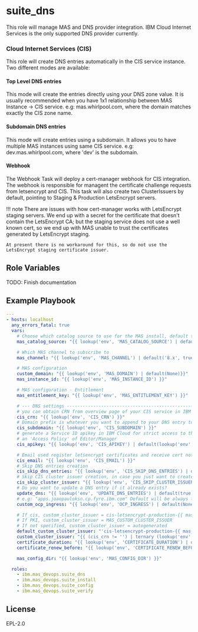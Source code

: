 suite_dns
=========

This role will manage MAS and DNS provider integration.  IBM Cloud Internet Services is the only supported DNS provider currently.

### Cloud Internet Services (CIS)
This role will create DNS entries automatically in the CIS service instance.  Two different modes are available:

#### Top Level DNS entries
This mode will create the entries directly using your DNS zone value. It is usually recommended when you have 1x1 relationship between MAS Instance -> CIS service. e.g: mas.whirlpool.com, where the domain matches exactly the CIS zone name.

#### Subdomain DNS entries
This mode will create entries using a subdomain. It allows you to have multiple MAS instances using same CIS service. e.g: dev.mas.whirlpool.com, where 'dev' is the subdomain.

#### Webhook
The Webhook Task will deploy a cert-manager webhook for CIS integration.  The webhook is responsible for managent the certificate challenge requests from letsencrypt and CIS.  This task will also create two ClusterIssuers by default, pointing to Staging & Production LetsEncrypt servers.

!!! note
    There are issues with how cert-manager works with LetsEncrypt staging servers. We end up with a secret for the certificate that doesn't contain the LetsEncrypt CA; but the staging service does not use a well known cert, so we end up with MAS unable to trust the certificates generated by LetsEncrypt staging.

    At present there is no workaround for this, so do not use the LetsEncrypt staging certificate issuer.


Role Variables
--------------

TODO: Finish documentation


Example Playbook
----------------

```yaml
---
- hosts: localhost
  any_errors_fatal: true
  vars:
    # Choose which catalog source to use for the MAS install, default to the IBM operator catalog
    mas_catalog_source: "{{ lookup('env', 'MAS_CATALOG_SOURCE') | default('ibm-operator-catalog', true) }}"

    # Which MAS channel to subscribe to
    mas_channel: "{{ lookup('env', 'MAS_CHANNEL') | default('8.x', true) }}"

    # MAS configuration
    custom_domain: "{{ lookup('env', 'MAS_DOMAIN') | default(None)}}"
    mas_instance_id: "{{ lookup('env', 'MAS_INSTANCE_ID') }}"

    # MAS configuration - Entitlement
    mas_entitlement_key: "{{ lookup('env', 'MAS_ENTITLEMENT_KEY') }}"

    # --- DNS settings ----------------------------------------------------------------------------------------
    # you can obtain CRN from overview page of your CIS service in IBM Cloud
    cis_crn: "{{ lookup('env', 'CIS_CRN') }}"
    # Domain prefix is whatever you want to append to your DNS entry to make it unique
    cis_subdomain: "{{ lookup('env', 'CIS_SUBDOMAIN') }}"
    # generate a Service ID apikey in IBM Cloud for strict access to the 'Internet Services` service with
    # an 'Access Policy' of Editor/Manager
    cis_apikey: "{{ lookup('env', 'CIS_APIKEY') | default(lookup('env', 'IBMCLOUD_APIKEY'), true) }}"

    # Email used register letsencrypt certificates and receive cert notifications
    cis_email: "{{ lookup('env', 'CIS_EMAIL') }}"
    # Skip DNS entries creation
    cis_skip_dns_entries: "{{ lookup('env', 'CIS_SKIP_DNS_ENTRIES') | default(false, true) }}"
    # Skip CIS cluster issuer creation, in case you just want to create the DNS entries
    cis_skip_cluster_issuer: "{{ lookup('env', 'CIS_SKIP_CLUSTER_ISSUER') | default(false, true) }}"
    # Do you want to update a DNS entry if it already exists?
    update_dns: "{{ lookup('env', 'UPDATE_DNS_ENTRIES') | default(true, true) }}"
    # e.g: "apps.joaopauloksn.cp.fyre.ibm.com" Default will be always from cluster ingress CR.
    custom_ocp_ingress: "{{ lookup('env', 'OCP_INGRESS') | default(None, true)}}"

    # If cis, custom_cluster_issuer = cis-letsencrypt-production-{{ mas_instance_id }}
    # If PKI, custom_cluster_issuer = MAS_CUSTOM_CLUSTER_ISSUER
    # If not specified, custom_cluster_issuer = autogenerated
    default_custom_cluster_issuer: "'cis-letsencrypt-production-{{ mas_instance_id }}"
    custom_cluster_issuer: "{{ (cis_crn != '') | ternary (lookup('env', 'MAS_CUSTOM_CLUSTER_ISSUER') | default(default_custom_cluster_issuer, true), lookup('env', 'MAS_CUSTOM_CLUSTER_ISSUER') | default(None, true)) }}"
    certificate_duration: "{{ lookup('env', 'CERTIFICATE_DURATION') | default('8760h0m0s', true) }}"
    certificate_renew_before: "{{ lookup('env', 'CERTIFICATE_RENEW_BEFORE') | default('720h0m0s', true) }}"

    mas_config_dir: "{{ lookup('env', 'MAS_CONFIG_DIR') }}"

  roles:
    - ibm.mas_devops.suite_dns
    - ibm.mas_devops.suite_install
    - ibm.mas_devops.suite_config
    - ibm.mas_devops.suite_verify
```

License
-------

EPL-2.0
